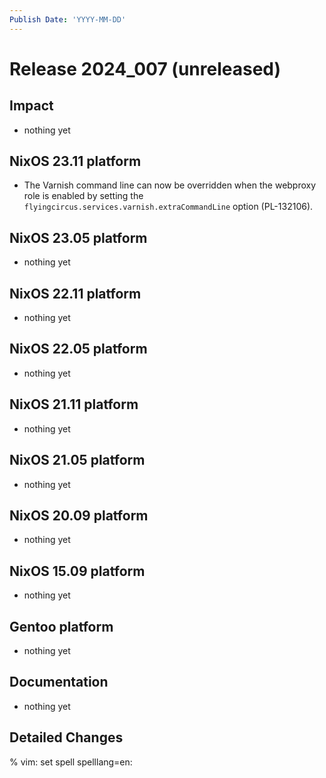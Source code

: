 ```yaml
---
Publish Date: 'YYYY-MM-DD'
---
```


# Release 2024_007 (unreleased)

## Impact

- nothing yet

## NixOS 23.11 platform

- The Varnish command line can now be overridden when the webproxy role is enabled by setting the
  `flyingcircus.services.varnish.extraCommandLine` option (PL-132106).

## NixOS 23.05 platform

- nothing yet

## NixOS 22.11 platform

- nothing yet

## NixOS 22.05 platform

- nothing yet

## NixOS 21.11 platform

- nothing yet

## NixOS 21.05 platform

- nothing yet

## NixOS 20.09 platform

- nothing yet

## NixOS 15.09 platform

- nothing yet

## Gentoo platform

- nothing yet

## Documentation

- nothing yet

## Detailed Changes

% vim: set spell spelllang=en:
